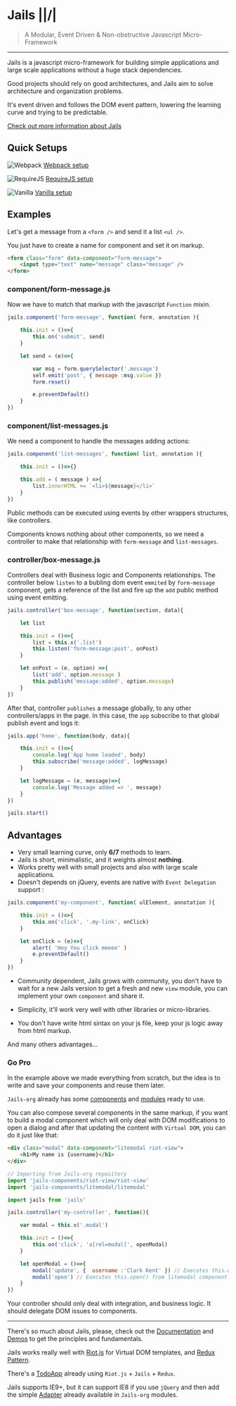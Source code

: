 
# Jails ||/|

> A Modular, Event Driven & Non-obstructive
> Javascript Micro-Framework

--- 

Jails is a javascript micro-framework for building simple applications and large scale applications without a huge stack dependencies.

Good projects should rely on good architectures, and Jails aim to solve architecture and organization problems.

It's event driven and follows the DOM event pattern, lowering the learning curve and trying to be predictable.

[Check out more information about  Jails](http://jails-org.github.io/Jails/)

## Quick Setups

![Webpack](http://webpack.github.io/assets/favicon.png) [Webpack setup](https://github.com/jails-org/Jails/raw/gh-pages/downloads/jails-webpack.zip)

![RequireJS](https://raw.githubusercontent.com/legacy-icons/vendor-icons/master/dist/32x32/requirejs.png) [RequireJS setup](https://github.com/jails-org/Jails/raw/gh-pages/downloads/jails-requirejs.zip)

![Vanilla](http://dev.bowdenweb.com/a/i/js/icons/javascript-icon-32.png) [Vanilla setup](https://github.com/jails-org/Jails/raw/gh-pages/downloads/jails-vanilla.zip)


## Examples

Let's get a message from a `<form />` and send it a list `<ul />`.

You just have to create a name for component and set it on markup.

```html
<form class="form" data-component="form-message">
	<input type="text" name="message" class="message" />
</form>
```

### component/form-message.js

Now we have to match that markup with the javascript `Function` mixin.

```js
jails.component('form-message', function( form, annotation ){

	this.init = ()=>{
		this.on('submit', send)
	}

	let send = (e)=>{

		var msg = form.querySelector('.message')
		self.emit('post', { message :msg.value })
		form.reset()

		e.preventDefault()
	}
})
```

### component/list-messages.js

We need a component to handle the messages adding actions:

```js
jails.component('list-messages', function( list, annotation ){

	this.init = ()=>{}

	this.add = ( message ) =>{
		list.innerHTML += `<li>${message}</li>`
	}
})
```

Public methods can be executed using events by other wrappers structures, like controllers.

Components knows nothing about other components, so we need a controller to make that relationship with `form-message` and `list-messages`.

### controller/box-message.js

Controllers deal with Business logic and Components relationships. The controller below `listen` to a bubling dom event `emmited` by `form-message` component, gets a reference of the list and fire up the `add` public method using event emitting.

```js
jails.controller('box-message', function(section, data){

	let list

	this.init = ()=>{
		list = this.x('.list')
		this.listen('form-message:post', onPost)
	}

	let onPost = (e, option) =>{
		list('add', option.message )
		this.publish('message:added', option.message)
	}
})
```

After that, controller `publishes` a message globally, to any other controllers/apps in the page. In this case, the `app` subscribe to that global publish event and logs it:

```js
jails.app('home', function(body, data){

	this.init = ()=>{
		console.log('App home loaded', body)
		this.subscribe('message:added', logMessage)
	}

	let logMessage = (e, message)=>{
		console.log('Message added => ', message)
	}
})

jails.start()

```

## Advantages

- Very small learning curve, only **6/7** methods to learn.
- Jails is short, minimalistic, and it weights almost **nothing**.
- Works pretty well with small projects and also with large scale applications.
- Doesn't depends on jQuery, events are native with `Event Delegation` support :

```js
jails.component('my-component', function( ulElement, annotation ){

	this.init = ()=>{
		this.on('click', '.my-link', onClick)
	}

	let onClick = (e)=>{
		alert( 'Hey You click meeee' )
		e.preventDefault()
	}
})
```

- Community dependent, Jails grows with community, you don't have to wait for a new Jails version to get a fresh and new `view` module, you can implement your own `component` and share it.

- Simplicity, it'll work very well with other libraries or micro-libraries.

- You don't have write html sintax on your js file, keep your js logic away from html markup.

And many others advantages...

### Go Pro

In the example above we made everything from scratch, but the idea is to write and save your components and reuse them later.

`Jails-org` already has some [components](http://jails-org.github.io/Jails/components.htm) and [modules](http://jails-org.github.io/Jails/modules.htm) ready to use.

You can also compose several components in the same markup, if you want to build a modal component which will only deal with DOM modifications to open a dialog and after that updating the content with `Virtual DOM`, you can do it just like that:

```html
<div class="modal" data-component="litemodal riot-view">
	<h1>My name is {username}</h1>
</div>
```

```js
// Importing from Jails-org repository
import 'jails-components/riot-view/riot-view'
import 'jails-components/litemodal/litemodal'

import jails from 'jails'

jails.controller('my-controller', function(){

	var modal = this.x('.modal')

	this.init = ()=>{
		this.on('click', 'a[rel=modal]', openModal)
	}

	let openModal = ()=>{
		modal('update', {  username :'Clark Kent' }) // Executes this.update() from riot-view component.
		modal('open') // Executes this.open() from litemodal component.
	}
})

```

Your controller should only deal with integration, and business logic. It should delegate DOM issues to components.

---

There's so much about Jails, please, check out the [Documentation](//jails-org.github.io/Jails/) and [Demos](//github.com/jails-org/Demos) to get the principles and fundamentals.

Jails works really well with [Riot.js](//riotjs.com/) for Virtual DOM templates, and [Redux Pattern](//redux.js.org).

There's a [TodoApp](https://github.com/jails-org/Demos/tree/master/TodoApp) already  using `Riot.js` + `Jails` + `Redux`.

Jails supports IE9+, but it can support IE8 if you use `jQuery` and then add the simple [Adapter](//github.com/jails-org/Modules/tree/master/jquery.adapter) already available in `Jails-org` modules.
